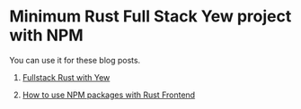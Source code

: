 # Minimum Rust Full Stack Yew project with NPM

You can use it for these blog posts.

1. [Fullstack Rust with Yew](https://www.steadylearner.com/blog/read/Fullstack-Rust-with-Yew)

2. [How to use NPM packages with Rust Frontend](https://www.steadylearner.com/blog/read/How-to-use-NPM-packages-with-Rust-Frontend)
